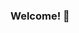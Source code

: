 ### Welcome! 👋

<!--
**DariaMishina/DariaMishina** is a ✨ _special_ ✨ repository because its `README.md` (this file) appears on your GitHub profile.

	studying Data Science at Skillfactory;
	Work with pandas, numpy, scikit-learn, matplotlib, seaborn, scipy;
	Knowledge of  RAS/Tax accounting, ACCA in the process;
	Upwards of 10 SAP implementation projects and rollouts at all stages in pharmaceuticals, retail, FMCG and wholesale;
	Expertise in finance (FI), integration with MM, SD, FM, HR, CO, FSCM and with 3 systems (1C, Infor, etc.);
	Teamlead (3 projects), design, analysis and optimization of business processes, preparation of project documentation (concept, testing scenarios, functional specifications), technical implementation of solutions, user training, support of  productive start.

I am Daria Mishina, studying Data Science at Skillfactory 📚.

My PhD degree in Engineering and 10 years of experience in Thermal spraying and 3D printing (WAAM, DMLS, SLS SLM, FDM) garantie best approaches for you challenges in metallurgy, machinery and oil- gas production.

Stack: Python (Pandas, NumPy, Matplotlib, Seaborn, Scipy, SciKit-Learn), SQL, Git
IDE: VS Code, PyCharm, Jupyter Notebook.
Kaggle: https://www.kaggle.com/dariamishina

↪️✌️ CV [here](https://hh.ru/resume/a1cd5cf3ff0843af840039ed1f75614264684d) and profile of [LinkedIn] (https://www.linkedin.com/in/daria-mishina/)

📩 If you'd like to ask any questions about me or my study or would like to collaborate on a project, feel free to call or write with [Telegram](@Daria_Mishina28) or e-mail: dvmishina@mail.ru

- 🔭 I’m currently working on ...
- 🌱 I’m currently learning ...
- 👯 I’m looking to collaborate on ...
- 🤔 I’m looking for help with ...
- 💬 Ask me about ...
- 📫 How to reach me: ...
- 😄 Pronouns: ...
- ⚡ Fun fact: ...
-->
